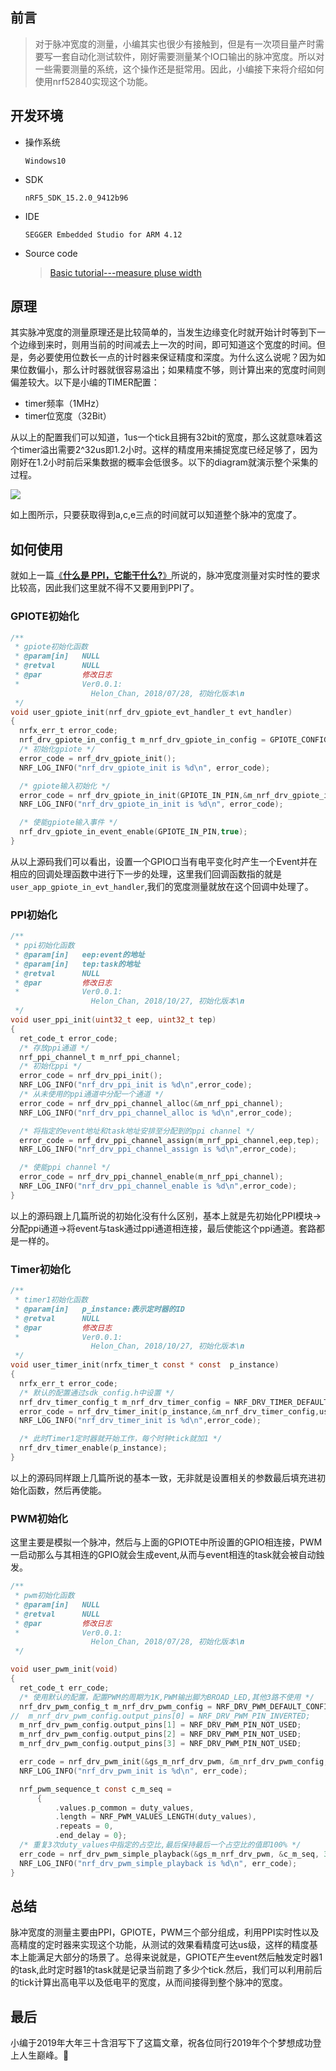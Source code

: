 ## 前言
> 对于脉冲宽度的测量，小编其实也很少有接触到，但是有一次项目量产时需要写一套自动化测试软件，刚好需要测量某个IO口输出的脉冲宽度。所以对一些需要测量的系统，这个操作还是挺常用。因此，小编接下来将介绍如何使用nrf52840实现这个功能。

## 开发环境
- 操作系统
   ```
   Windows10
   ```
- SDK
   ```
   nRF5_SDK_15.2.0_9412b96
   ```
- IDE
   ```
   SEGGER Embedded Studio for ARM 4.12
   ```
- Source code
  > [Basic tutorial---measure pluse width](https://github.com/xiaolongba/HX_DK_FOR_NORDIC_52840_BLE/tree/master/%E8%BD%AF%E4%BB%B6/%E7%BA%A2%E6%97%AD%E6%97%A0%E7%BA%BF%E5%BC%80%E5%8F%91%E6%9D%BF%E5%AE%9E%E6%88%98%E6%95%99%E7%A8%8B%E5%AF%B9%E5%BA%94%E6%BA%90%E7%A0%81/nRF52840/Basic%20tutorial---measure%20pluse%20width)

## 原理
其实脉冲宽度的测量原理还是比较简单的，当发生边缘变化时就开始计时等到下一个边缘到来时，则用当前的时间减去上一次的时间，即可知道这个宽度的时间。但是，务必要使用位数长一点的计时器来保证精度和深度。为什么这么说呢？因为如果位数偏小，那么计时器就很容易溢出；如果精度不够，则计算出来的宽度时间则偏差较大。以下是小编的TIMER配置：

- timer频率（1MHz）
- timer位宽度（32Bit）

从以上的配置我们可以知道，1us一个tick且拥有32bit的宽度，那么这就意味着这个timer溢出需要2^32us即1.2小时。这样的精度用来捕捉宽度已经足够了，因为刚好在1.2小时前后采集数据的概率会低很多。以下的diagram就演示整个采集的过程。

![](https://raw.githubusercontent.com/xiaolongba/HX_DK_FOR_NORDIC_52840_BLE/master/%E8%BD%AF%E4%BB%B6/%E7%BA%A2%E6%97%AD%E6%97%A0%E7%BA%BF%E5%BC%80%E5%8F%91%E6%9D%BF%E5%AE%9E%E6%88%98%E6%95%99%E7%A8%8B/nRF52840/the%20releated%20pics%20about%20tutorials/measure%20pulse%20width.svg?sanitize=true)

如上图所示，只要获取得到a,c,e三点的时间就可以知道整个脉冲的宽度了。

## 如何使用
就如上一篇[《**什么是 PPI，它能干什么?**》](https://github.com/xiaolongba/HX_DK_FOR_NORDIC_52840_BLE/blob/master/%E8%BD%AF%E4%BB%B6/%E7%BA%A2%E6%97%AD%E6%97%A0%E7%BA%BF%E5%BC%80%E5%8F%91%E6%9D%BF%E5%AE%9E%E6%88%98%E6%95%99%E7%A8%8B/nRF52840/%E4%BB%80%E4%B9%88%E6%98%AF%20PPI%EF%BC%8C%E5%AE%83%E8%83%BD%E5%B9%B2%E4%BB%80%E4%B9%88%3F.md)所说的，脉冲宽度测量对实时性的要求比较高，因此我们这里就不得不又要用到PPI了。

### GPIOTE初始化
```c
/**
 * gpiote初始化函数
 * @param[in]   NULL
 * @retval      NULL
 * @par         修改日志
 *              Ver0.0.1:
                  Helon_Chan, 2018/07/28, 初始化版本\n
 */
void user_gpiote_init(nrf_drv_gpiote_evt_handler_t evt_handler)
{
  nrfx_err_t error_code;
  nrf_drv_gpiote_in_config_t m_nrf_drv_gpiote_in_config = GPIOTE_CONFIG_IN_SENSE_TOGGLE(true);
  /* 初始化gpiote */
  error_code = nrf_drv_gpiote_init();
  NRF_LOG_INFO("nrf_drv_gpiote_init is %d\n", error_code);

  /* gpiote输入初始化 */
  error_code = nrf_drv_gpiote_in_init(GPIOTE_IN_PIN,&m_nrf_drv_gpiote_in_config,evt_handler);
  NRF_LOG_INFO("nrf_drv_gpiote_in_init is %d\n", error_code);

  /* 使能gpiote输入事件 */
  nrf_drv_gpiote_in_event_enable(GPIOTE_IN_PIN,true);
}
```
从以上源码我们可以看出，设置一个GPIO口当有电平变化时产生一个Event并在相应的回调处理函数中进行下一步的处理，这里我们回调函数指的就是<code>user_app_gpiote_in_evt_handler</code>,我们的宽度测量就放在这个回调中处理了。

### PPI初始化
```c
/**
 * ppi初始化函数
 * @param[in]   eep:event的地址
 * @param[in]   tep:task的地址
 * @retval      NULL
 * @par         修改日志
 *              Ver0.0.1:
                  Helon_Chan, 2018/10/27, 初始化版本\n
 */
void user_ppi_init(uint32_t eep, uint32_t tep)
{
  ret_code_t error_code;
  /* 存放ppi通道 */
  nrf_ppi_channel_t m_nrf_ppi_channel;
  /* 初始化ppi */
  error_code = nrf_drv_ppi_init();
  NRF_LOG_INFO("nrf_drv_ppi_init is %d\n",error_code);
  /* 从未使用的ppi通道中分配一个通道 */
  error_code = nrf_drv_ppi_channel_alloc(&m_nrf_ppi_channel);
  NRF_LOG_INFO("nrf_drv_ppi_channel_alloc is %d\n",error_code);

  /* 将指定的event地址和task地址安排至分配到的ppi channel */
  error_code = nrf_drv_ppi_channel_assign(m_nrf_ppi_channel,eep,tep);
  NRF_LOG_INFO("nrf_drv_ppi_channel_assign is %d\n",error_code);

  /* 使能ppi channel */
  error_code = nrf_drv_ppi_channel_enable(m_nrf_ppi_channel);
  NRF_LOG_INFO("nrf_drv_ppi_channel_enable is %d\n",error_code);
}
```
以上的源码跟上几篇所说的初始化没有什么区别，基本上就是先初始化PPI模块->分配ppi通道->将event与task通过ppi通道相连接，最后使能这个ppi通道。套路都是一样的。

### Timer初始化
```c
/**
 * timer1初始化函数
 * @param[in]   p_instance:表示定时器的ID
 * @retval      NULL
 * @par         修改日志
 *              Ver0.0.1:
                  Helon_Chan, 2018/10/27, 初始化版本\n
 */
void user_timer_init(nrfx_timer_t const * const  p_instance)
{
  nrfx_err_t error_code;
  /* 默认的配置通过sdk_config.h中设置 */
  nrf_drv_timer_config_t m_nrf_drv_timer_config = NRF_DRV_TIMER_DEFAULT_CONFIG;
  error_code = nrf_drv_timer_init(p_instance,&m_nrf_drv_timer_config,user_timer_event_dummy_handler);
  NRF_LOG_INFO("nrf_drv_timer_init is %d\n",error_code);

  /* 此时Timer1定时器就开始工作，每个时钟tick就加1 */
  nrf_drv_timer_enable(p_instance);
}
```
以上的源码同样跟上几篇所说的基本一致，无非就是设置相关的参数最后填充进初始化函数，然后再使能。

### PWM初始化
这里主要是模拟一个脉冲，然后与上面的GPIOTE中所设置的GPIO相连接，PWM一启动那么与其相连的GPIO就会生成event,从而与event相连的task就会被自动鉵发。
```c
/**
 * pwm初始化函数
 * @param[in]   NULL
 * @retval      NULL
 * @par         修改日志
 *              Ver0.0.1:
                  Helon_Chan, 2018/07/28, 初始化版本\n
 */

void user_pwm_init(void)
{
  ret_code_t err_code;
  /* 使用默认的配置，配置PWM的周期为1K,PWM输出脚为BROAD_LED,其他3路不使用 */
  nrf_drv_pwm_config_t m_nrf_drv_pwm_config = NRF_DRV_PWM_DEFAULT_CONFIG;
//  m_nrf_drv_pwm_config.output_pins[0] = NRF_DRV_PWM_PIN_INVERTED;
  m_nrf_drv_pwm_config.output_pins[1] = NRF_DRV_PWM_PIN_NOT_USED;
  m_nrf_drv_pwm_config.output_pins[2] = NRF_DRV_PWM_PIN_NOT_USED;
  m_nrf_drv_pwm_config.output_pins[3] = NRF_DRV_PWM_PIN_NOT_USED;

  err_code = nrf_drv_pwm_init(&gs_m_nrf_drv_pwm, &m_nrf_drv_pwm_config, NULL);
  NRF_LOG_INFO("nrf_drv_pwm_init is %d\n", err_code);

  nrf_pwm_sequence_t const c_m_seq =
      {
          .values.p_common = duty_values,
          .length = NRF_PWM_VALUES_LENGTH(duty_values),
          .repeats = 0,
          .end_delay = 0};
  /* 重复3次duty_values中指定的占空比,最后保持最后一个占空比的值即100% */
  err_code = nrf_drv_pwm_simple_playback(&gs_m_nrf_drv_pwm, &c_m_seq, 3, 0);
  NRF_LOG_INFO("nrf_drv_pwm_simple_playback is %d\n", err_code);
}
```

## 总结
脉冲宽度的测量主要由PPI，GPIOTE，PWM三个部分组成，利用PPI实时性以及高精度的定时器来实现这个功能，从测试的效果看精度可达us级，这样的精度基本上能满足大部分的场景了。总得来说就是，GPIOTE产生event然后触发定时器1的task,此时定时器1的task就是记录当前跑了多少个tick.然后，我们可以利用前后的tick计算出高电平以及低电平的宽度，从而间接得到整个脉冲的宽度。

## 最后
小编于2019年大年三十含泪写下了这篇文章，祝各位同行2019年个个梦想成功登上人生巅峰。:grimacing:
